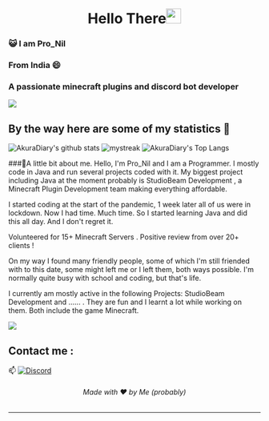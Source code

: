<h1 align="center">Hello There<img src="https://github.com/souvikguria98/souvikguria98/blob/master/Hi.gif" width="30"> </h1>

### :smiley_cat: I am Pro_Nil

### From India 😄
### A passionate minecraft plugins and discord bot developer

<a href="https://www.youtube.com/watch?v=dQw4w9WgXcQ"><img src="https://user-images.githubusercontent.com/73097560/115834477-dbab4500-a447-11eb-908a-139a6edaec5c.gif"></a>

## By the way here are some of my statistics 🚀
![AkuraDiary's github stats](https://github-readme-stats.vercel.app/api?username=Pro-Nil&show_icons=true&theme=tokyonight)
<img src="https://github-readme-streak-stats.herokuapp.com/?user=Pro-Nil&theme=tokyonight" alt="mystreak"/>
![AkuraDiary's Top Langs](https://github-readme-stats.vercel.app/api/top-langs/?username=Pro-Nil&theme=tokyonight&layout=compact)

###🌱A little bit about me.
Hello, I'm Pro_Nil and I am a Programmer. I mostly code in Java and run several projects coded with it. My biggest project including Java at the moment probably is StudioBeam Development , a Minecraft Plugin Development team making everything affordable.

I started coding at the start of the pandemic, 1 week later all of us were in lockdown. Now I had time. Much time. So I started learning Java and did this all day. And I don't regret it.

Volunteered for 15+ Minecraft Servers .
Positive review from over 20+ clients !

On my way I found many friendly people, some of which I'm still friended with to this date, some might left me or I left them, both ways possible. I'm normally quite busy with school and coding, but that's life.

I currently am mostly active in the following Projects: StudioBeam Development and ...... . They are fun and I learnt a lot while working on them. Both include the game Minecraft.

<a href="https://www.youtube.com/watch?v=dQw4w9WgXcQ"><img src="https://user-images.githubusercontent.com/73097560/115834477-dbab4500-a447-11eb-908a-139a6edaec5c.gif"></a>

## Contact me : 
📫 
[![Discord](https://lanyard.cnrad.dev/api/477121580472729611?bg=0D1117)](https://discord.com/users/477121580472729611)


<h6 align="center">Made with ❤️ by Me (probably)</h6>

------

